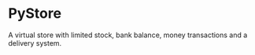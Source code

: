 # PyStore
A virtual store with limited stock, bank balance, money transactions and a delivery system.
